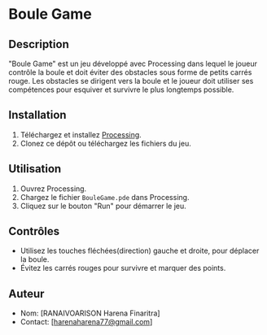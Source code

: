 # Boule Game

## Description
"Boule Game" est un jeu développé avec Processing dans lequel le joueur contrôle la boule et doit éviter des obstacles sous forme de petits carrés rouge. 
Les obstacles se dirigent vers la boule et le joueur doit utiliser ses compétences pour esquiver et survivre le plus longtemps possible.

## Installation
1. Téléchargez et installez [Processing](https://processing.org/download/).
2. Clonez ce dépôt ou téléchargez les fichiers du jeu.

## Utilisation
1. Ouvrez Processing.
2. Chargez le fichier `BouleGame.pde` dans Processing.
3. Cliquez sur le bouton "Run" pour démarrer le jeu.

## Contrôles
- Utilisez les touches fléchées(direction) gauche et droite, pour déplacer la boule.
- Évitez les carrés rouges pour survivre et marquer des points.

## Auteur
- Nom: [RANAIVOARISON Harena Finaritra]
- Contact: [harenaharena77@gmail.com]
